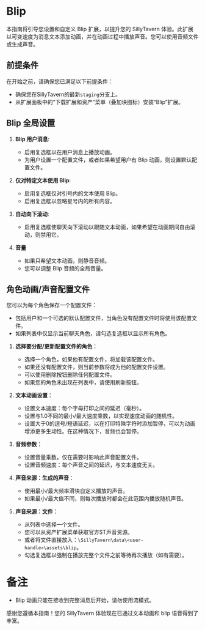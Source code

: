 # Blip

本指南将引导您设置和自定义 Blip 扩展，以提升您的 SillyTavern 体验。此扩展以可变速度为消息文本添加动画，并在动画过程中播放声音。您可以使用音频文件或生成声音。

## 前提条件

在开始之前，请确保您已满足以下前提条件：

- 确保您在SillyTavern的最新`staging`分支上。
- 从扩展面板中的“下载扩展和资产”菜单（叠加块图标）安装“Blip”扩展。

## Blip 全局设置

1. **Blip 用户消息**:
   - 启用复选框以在用户消息上播放动画。
   - 为用户设置一个配置文件，或者如果希望用户有 Blip 动画，则设置默认配置文件。

2. **仅对特定文本使用 Blip**:
   - 启用复选框仅对引号内的文本使用 Blip。
   - 启用复选框以忽略星号内的所有内容。

3. **自动向下滚动**:
   - 启用复选框使聊天向下滚动以跟随文本动画，如果希望在动画期间自由滚动，则禁用它。

4. **音量**
   - 如果只希望文本动画，则静音音频。
   - 您可以调整 Blip 音频的全局音量。

## 角色动画/声音配置文件

您可以为每个角色保存一个配置文件：
   - 包括用户和一个可选的默认配置文件，当角色没有配置文件时将使用该配置文件。
   - 如果列表中仅显示当前聊天角色，请勾选复选框以显示所有角色。

1. **选择要分配/更新配置文件的角色**：
   - 选择一个角色，如果他有配置文件，将加载该配置文件。
   - 如果还没有配置文件，则当前参数将成为他的配置文件设置。
   - 可以使用删除按钮删除任何配置文件。
   - 如果您的角色未出现在列表中，请使用刷新按钮。

2. **文本动画设置**：
   - 设置文本速度：每个字母打印之间的延迟（毫秒）。
   - 设置与1.0不同的最小/最大速度乘数，以实现速度动画的随机性。
   - 设置大于0的逗号/短语延迟，以在打印特殊字符时添加暂停，可以为动画增添更多生动性。在这种情况下，音频也会暂停。

3. **音频参数**：
   - 设置音量乘数，仅在需要时影响此声音配置文件。
   - 设置音频速度：每个声音之间的延迟，与文本速度无关。

4. **声音来源：生成的声音**：
   - 使用最小/最大频率滑块自定义播放的声音。
   - 如果最小/最大值不同，则每次播放时都会在此范围内播放随机声音。

5. **声音来源：文件**：
   - 从列表中选择一个文件。
   - 您可以从资产扩展菜单获取官方ST声音资源。
   - 或者将文件直接放入：`\SillyTavern\data\<user-handle>\assets\blip`。
   - 勾选复选框以强制在播放完整个文件之前等待再次播放（如有需要）。

# 备注
- Blip 动画只能在接收到完整消息后开始，请勿使用流模式。

感谢您遵循本指南！您的 SillyTavern 体验现在已通过文本动画和 blip 语音得到了丰富。
